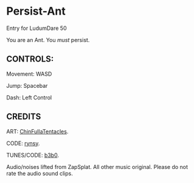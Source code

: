 # Persist-Ant
Entry for LudumDare 50

You are an Ant. You *must* persist. 

## CONTROLS:

Movement: WASD

Jump: Spacebar

Dash: Left Control

## CREDITS
ART: [ChinFullaTentacles](www.twitter.com/ChinFullaTenta1).

CODE: [rynsy](www.github.com/rynsy).

TUNES/CODE: [b3b0](www.twitter.com/b3b0wastaken).



Audio/noises lifted from ZapSplat. All other music original. Please do not rate the audio sound clips.
